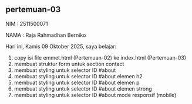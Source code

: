 ﻿## pertemuan-03

NIM : 2511500071<br>

NAMA : Raja Rahmadhan Berniko<br>

Hari ini, Kamis 09 Oktober 2025, saya belajar:
<ol>
  <li>copy isi file emmet.html (Pertemuan-02) ke index.html (Pertemuan-03)</li>
  <li>membuat struktur form untuk section contact</li>
  <li>membuat styling untuk selector ID #about</li>
  <li>membuat styling untuk selector ID #about elemen h2</li>
  <li>membuat styling untuk selector ID #about elemen p</li>
  <li>membuat styling untuk selector ID #about elemen strong</li>
  <li>membuat styling untuk selector ID #about mode responsif (mobile)</li>
</ol>